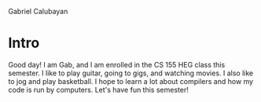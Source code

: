 Gabriel Calubayan

# Intro

Good day! I am Gab, and I am enrolled in the CS 155 HEG class this semester. I like to play guitar, going to gigs, and watching movies. I also like to jog and play basketball. I hope to learn a lot about compilers and how my code is run by computers. Let's have fun this semester!
